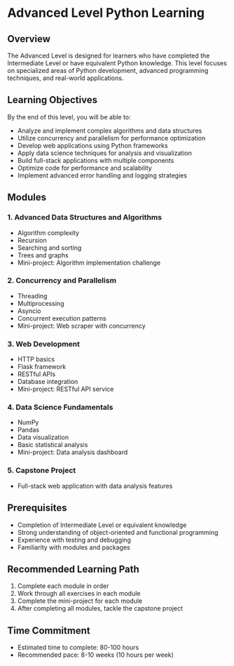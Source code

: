 # Advanced Level Python Learning

## Overview

The Advanced Level is designed for learners who have completed the Intermediate Level or have equivalent Python knowledge. This level focuses on specialized areas of Python development, advanced programming techniques, and real-world applications.

## Learning Objectives

By the end of this level, you will be able to:

- Analyze and implement complex algorithms and data structures
- Utilize concurrency and parallelism for performance optimization
- Develop web applications using Python frameworks
- Apply data science techniques for analysis and visualization
- Build full-stack applications with multiple components
- Optimize code for performance and scalability
- Implement advanced error handling and logging strategies

## Modules

### 1. Advanced Data Structures and Algorithms
- Algorithm complexity
- Recursion
- Searching and sorting
- Trees and graphs
- Mini-project: Algorithm implementation challenge

### 2. Concurrency and Parallelism
- Threading
- Multiprocessing
- Asyncio
- Concurrent execution patterns
- Mini-project: Web scraper with concurrency

### 3. Web Development
- HTTP basics
- Flask framework
- RESTful APIs
- Database integration
- Mini-project: RESTful API service

### 4. Data Science Fundamentals
- NumPy
- Pandas
- Data visualization
- Basic statistical analysis
- Mini-project: Data analysis dashboard

### 5. Capstone Project
- Full-stack web application with data analysis features

## Prerequisites

- Completion of Intermediate Level or equivalent knowledge
- Strong understanding of object-oriented and functional programming
- Experience with testing and debugging
- Familiarity with modules and packages

## Recommended Learning Path

1. Complete each module in order
2. Work through all exercises in each module
3. Complete the mini-project for each module
4. After completing all modules, tackle the capstone project

## Time Commitment

- Estimated time to complete: 80-100 hours
- Recommended pace: 8-10 weeks (10 hours per week)